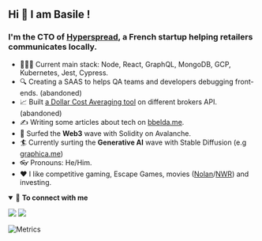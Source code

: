 ## Hi 👋 I am Basile !

### I'm the **CTO** of [Hyperspread](https://hyperspread.com/), a French startup helping retailers communicates locally.

- 👨🏽‍💻 Current main stack: Node, React, GraphQL, MongoDB, GCP, Kubernetes, Jest, Cypress.
- 🔍 Creating a SAAS to helps QA teams and developers debugging front-ends. (abandoned)
- 📈 Built [a Dollar Cost Averaging tool](https://harmonycalls.com) on different brokers API. (abandoned)
- ✍️ Writing some articles about tech on [bbelda.me](https://bbelda.me).
- 🌊 Surfed the **Web3** wave with Solidity on Avalanche.
- 🏄‍ Currently surting the **Generative AI** wave with Stable Diffusion (e.g [graphica.me](https://graphica.me))
- 👓 Pronouns: He/Him.
- ❤️ I like competitive gaming, Escape Games, movies ([Nolan](https://www.imdb.com/name/nm0634240/)/[NWR](https://www.imdb.com/name/nm0716347/)) and investing.

<details open>
<summary>🤝 <b>To connect with me</b></summary>

<p align = "center">
 
[<img src="https://img.shields.io/badge/twitter-%231DA1F2.svg?&style=for-the-badge&logo=twitter&logoColor=white" />](https://twitter.com/bbeldame) 
[<img src="https://img.shields.io/badge/linkedin-%230077B5.svg?&style=for-the-badge&logo=linkedin&logoColor=white" />](https://www.linkedin.com/in/basilebeldame/)

</p>

</details>

![Metrics](https://metrics.lecoq.io/bbeldame?template=classic&base.header=0&base.activity=0&base.community=0&base.repositories=0&base.metadata=0&tweets=1&tweets.limit=5&config.timezone=Europe%2FParis)
